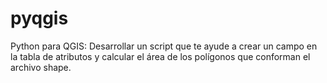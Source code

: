 # pyqgis
Python para QGIS: Desarrollar un script que te ayude a crear un campo en la tabla de atributos y calcular el área de los polígonos que conforman el archivo shape.
